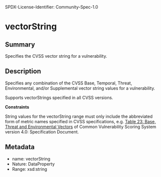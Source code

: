 SPDX-License-Identifier: Community-Spec-1.0

# vectorString

## Summary

Specifies the CVSS vector string for a vulnerability.

## Description

Specifies any combination of the CVSS Base, Temporal, Threat, Environmental,
and/or Supplemental vector string values for a vulnerability.

Supports vectorStrings specified in all CVSS versions.

**Constraints**

String values for the vectorString range must only include the abbreviated form
of metric names specified in CVSS specifications, e.g.
[Table 23: Base, Threat and Environmental Vectors](https://www.first.org/cvss/v4.0/specification-document#Vector-String)
of Common Vulnerability Scoring System version 4.0: Specification Document.

## Metadata

- name: vectorString
- Nature: DataProperty
- Range: xsd:string
